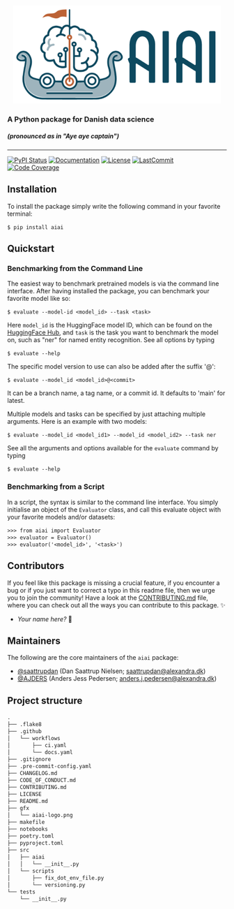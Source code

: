 <div align='center'>
<img src="https://raw.githubusercontent.com/alexandrainst/AIAI/main/gfx/aiai-logo.png" width="auto" height="224">
</div>

### A Python package for Danish data science
##### _(pronounced as in "Aye aye captain")_

______________________________________________________________________
[![PyPI Status](https://badge.fury.io/py/aiai.svg)](https://pypi.org/project/aiai/)
[![Documentation](https://img.shields.io/badge/docs-passing-green)](https://alexandrainst.github.io/aiai/aiai.html)
[![License](https://img.shields.io/github/license/alexandrainst/aiai)](https://github.com/alexandrainst/aiai/blob/main/LICENSE)
[![LastCommit](https://img.shields.io/github/last-commit/alexandrainst/aiai)](https://github.com/alexandrainst/aiai/commits/main)
[![Code Coverage](https://img.shields.io/badge/Coverage-0%25-red.svg)](https://github.com/alexandrainst/aiai/tree/main/tests)


## Installation
To install the package simply write the following command in your favorite terminal:
```
$ pip install aiai
```

## Quickstart
### Benchmarking from the Command Line
The easiest way to benchmark pretrained models is via the command line interface. After
having installed the package, you can benchmark your favorite model like so:
```
$ evaluate --model-id <model_id> --task <task>
```

Here `model_id` is the HuggingFace model ID, which can be found on the [HuggingFace
Hub](https://huggingface.co/models), and `task` is the task you want to benchmark the
model on, such as "ner" for named entity recognition. See all options by typing
```
$ evaluate --help
```

The specific model version to use can also be added after the suffix '@':
```
$ evaluate --model_id <model_id>@<commit>
```

It can be a branch name, a tag name, or a commit id. It defaults to 'main' for latest.

Multiple models and tasks can be specified by just attaching multiple arguments. Here
is an example with two models:
```
$ evaluate --model_id <model_id1> --model_id <model_id2> --task ner
```

See all the arguments and options available for the `evaluate` command by typing
```
$ evaluate --help
```

### Benchmarking from a Script
In a script, the syntax is similar to the command line interface. You simply initialise
an object of the `Evaluator` class, and call this evaluate object with your favorite
models and/or datasets:
```
>>> from aiai import Evaluator
>>> evaluator = Evaluator()
>>> evaluator('<model_id>', '<task>')
```


## Contributors

If you feel like this package is missing a crucial feature, if you encounter a bug or
if you just want to correct a typo in this readme file, then we urge you to join the
community! Have a look at the [CONTRIBUTING.md](./CONTRIBUTING.md) file, where you can
check out all the ways you can contribute to this package. :sparkles:

- _Your name here?_ :tada:


## Maintainers

The following are the core maintainers of the `aiai` package:

- [@saattrupdan](https://github.com/saattrupdan) (Dan Saattrup Nielsen; saattrupdan@alexandra.dk)
- [@AJDERS](https://github.com/AJDERS) (Anders Jess Pedersen; anders.j.pedersen@alexandra.dk)


## Project structure
```
.
├── .flake8
├── .github
│   └── workflows
│       ├── ci.yaml
│       └── docs.yaml
├── .gitignore
├── .pre-commit-config.yaml
├── CHANGELOG.md
├── CODE_OF_CONDUCT.md
├── CONTRIBUTING.md
├── LICENSE
├── README.md
├── gfx
│   └── aiai-logo.png
├── makefile
├── notebooks
├── poetry.toml
├── pyproject.toml
├── src
│   ├── aiai
│   │   └── __init__.py
│   └── scripts
│       ├── fix_dot_env_file.py
│       └── versioning.py
└── tests
    └── __init__.py
```
